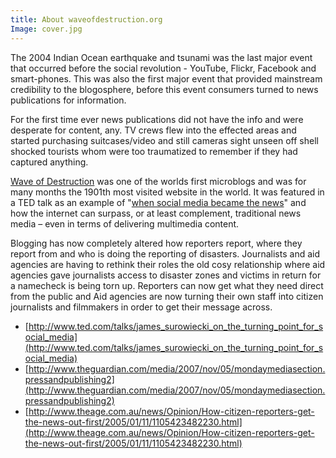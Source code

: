 ```yaml
---
title: About waveofdestruction.org
Image: cover.jpg
---
```


The 2004 Indian Ocean earthquake and tsunami was the last major event that occurred before the social revolution - YouTube, Flickr, Facebook and smart-phones. This was also the first major event that provided mainstream credibility to the blogosphere, before this event consumers turned to news publications for information.

For the first time ever news publications did not have the info and were desperate for content, any. TV crews flew into the effected areas and started purchasing suitcases/video and still cameras sight unseen off shell shocked tourists whom were too traumatized to remember if they had captured anything.

[Wave of Destruction](https://web.archive.org/web/20050202180515/waveofdestruction.org/) was one of the worlds first microblogs and was for many months the 1901th most visited website in the world. It was featured in a TED talk as an example of "[when social media became the news](http://www.ted.com/talks/james_surowiecki_on_the_turning_point_for_social_media)" and how the internet can surpass, or at least complement, traditional news media – even in terms of delivering multimedia content.

Blogging has now completely altered how reporters report, where they report from and who is doing the reporting of disasters. Journalists and aid agencies are having to rethink their roles the old cosy relationship where aid agencies gave journalists access to disaster zones and victims in return for a namecheck is being torn up. Reporters can now get what they need direct from the public and Aid agencies are now turning their own staff into citizen journalists and filmmakers in order to get their message across.

- [http://www.ted.com/talks/james_surowiecki_on_the_turning_point_for_social_media](http://www.ted.com/talks/james_surowiecki_on_the_turning_point_for_social_media)
- [http://www.theguardian.com/media/2007/nov/05/mondaymediasection.pressandpublishing2](http://www.theguardian.com/media/2007/nov/05/mondaymediasection.pressandpublishing2)
- [http://www.theage.com.au/news/Opinion/How-citizen-reporters-get-the-news-out-first/2005/01/11/1105423482230.html](http://www.theage.com.au/news/Opinion/How-citizen-reporters-get-the-news-out-first/2005/01/11/1105423482230.html)
